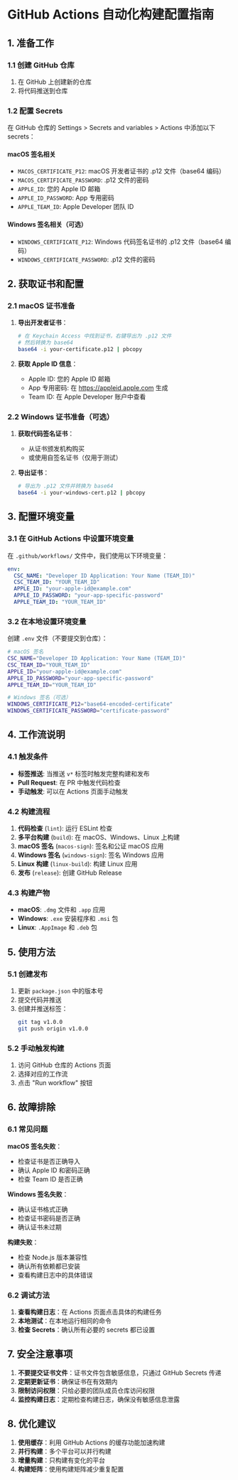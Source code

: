 # GitHub Actions 自动化构建配置指南

## 1. 准备工作

### 1.1 创建 GitHub 仓库
1. 在 GitHub 上创建新的仓库
2. 将代码推送到仓库

### 1.2 配置 Secrets

在 GitHub 仓库的 Settings > Secrets and variables > Actions 中添加以下 secrets：

#### macOS 签名相关
- `MACOS_CERTIFICATE_P12`: macOS 开发者证书的 .p12 文件（base64 编码）
- `MACOS_CERTIFICATE_PASSWORD`: .p12 文件的密码
- `APPLE_ID`: 您的 Apple ID 邮箱
- `APPLE_ID_PASSWORD`: App 专用密码
- `APPLE_TEAM_ID`: Apple Developer 团队 ID

#### Windows 签名相关（可选）
- `WINDOWS_CERTIFICATE_P12`: Windows 代码签名证书的 .p12 文件（base64 编码）
- `WINDOWS_CERTIFICATE_PASSWORD`: .p12 文件的密码

## 2. 获取证书和配置

### 2.1 macOS 证书准备

1. **导出开发者证书**：
   ```bash
   # 在 Keychain Access 中找到证书，右键导出为 .p12 文件
   # 然后转换为 base64
   base64 -i your-certificate.p12 | pbcopy
   ```

2. **获取 Apple ID 信息**：
   - Apple ID: 您的 Apple ID 邮箱
   - App 专用密码: 在 https://appleid.apple.com 生成
   - Team ID: 在 Apple Developer 账户中查看

### 2.2 Windows 证书准备（可选）

1. **获取代码签名证书**：
   - 从证书颁发机构购买
   - 或使用自签名证书（仅用于测试）

2. **导出证书**：
   ```bash
   # 导出为 .p12 文件并转换为 base64
   base64 -i your-windows-cert.p12 | pbcopy
   ```

## 3. 配置环境变量

### 3.1 在 GitHub Actions 中设置环境变量

在 `.github/workflows/` 文件中，我们使用以下环境变量：

```yaml
env:
  CSC_NAME: "Developer ID Application: Your Name (TEAM_ID)"
  CSC_TEAM_ID: "YOUR_TEAM_ID"
  APPLE_ID: "your-apple-id@example.com"
  APPLE_ID_PASSWORD: "your-app-specific-password"
  APPLE_TEAM_ID: "YOUR_TEAM_ID"
```

### 3.2 在本地设置环境变量

创建 `.env` 文件（不要提交到仓库）：

```bash
# macOS 签名
CSC_NAME="Developer ID Application: Your Name (TEAM_ID)"
CSC_TEAM_ID="YOUR_TEAM_ID"
APPLE_ID="your-apple-id@example.com"
APPLE_ID_PASSWORD="your-app-specific-password"
APPLE_TEAM_ID="YOUR_TEAM_ID"

# Windows 签名（可选）
WINDOWS_CERTIFICATE_P12="base64-encoded-certificate"
WINDOWS_CERTIFICATE_PASSWORD="certificate-password"
```

## 4. 工作流说明

### 4.1 触发条件

- **标签推送**: 当推送 `v*` 标签时触发完整构建和发布
- **Pull Request**: 在 PR 中触发代码检查
- **手动触发**: 可以在 Actions 页面手动触发

### 4.2 构建流程

1. **代码检查** (`lint`): 运行 ESLint 检查
2. **多平台构建** (`build`): 在 macOS、Windows、Linux 上构建
3. **macOS 签名** (`macos-sign`): 签名和公证 macOS 应用
4. **Windows 签名** (`windows-sign`): 签名 Windows 应用
5. **Linux 构建** (`linux-build`): 构建 Linux 应用
6. **发布** (`release`): 创建 GitHub Release

### 4.3 构建产物

- **macOS**: `.dmg` 文件和 `.app` 应用
- **Windows**: `.exe` 安装程序和 `.msi` 包
- **Linux**: `.AppImage` 和 `.deb` 包

## 5. 使用方法

### 5.1 创建发布

1. 更新 `package.json` 中的版本号
2. 提交代码并推送
3. 创建并推送标签：
   ```bash
   git tag v1.0.0
   git push origin v1.0.0
   ```

### 5.2 手动触发构建

1. 访问 GitHub 仓库的 Actions 页面
2. 选择对应的工作流
3. 点击 "Run workflow" 按钮

## 6. 故障排除

### 6.1 常见问题

**macOS 签名失败**：
- 检查证书是否正确导入
- 确认 Apple ID 和密码正确
- 检查 Team ID 是否正确

**Windows 签名失败**：
- 确认证书格式正确
- 检查证书密码是否正确
- 确认证书未过期

**构建失败**：
- 检查 Node.js 版本兼容性
- 确认所有依赖都已安装
- 查看构建日志中的具体错误

### 6.2 调试方法

1. **查看构建日志**：在 Actions 页面点击具体的构建任务
2. **本地测试**：在本地运行相同的命令
3. **检查 Secrets**：确认所有必要的 secrets 都已设置

## 7. 安全注意事项

1. **不要提交证书文件**：证书文件包含敏感信息，只通过 GitHub Secrets 传递
2. **定期更新证书**：确保证书在有效期内
3. **限制访问权限**：只给必要的团队成员仓库访问权限
4. **监控构建日志**：定期检查构建日志，确保没有敏感信息泄露

## 8. 优化建议

1. **使用缓存**：利用 GitHub Actions 的缓存功能加速构建
2. **并行构建**：多个平台可以并行构建
3. **增量构建**：只构建有变化的平台
4. **构建矩阵**：使用构建矩阵减少重复配置
